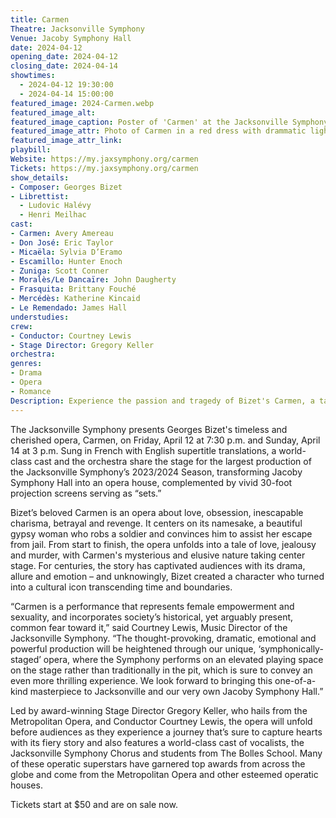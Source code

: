 ```yaml
---
title: Carmen
Theatre: Jacksonville Symphony 
Venue: Jacoby Symphony Hall
date: 2024-04-12
opening_date: 2024-04-12
closing_date: 2024-04-14
showtimes:
  - 2024-04-12 19:30:00
  - 2024-04-14 15:00:00
featured_image: 2024-Carmen.webp
featured_image_alt: 
featured_image_caption: Poster of 'Carmen' at the Jacksonville Symphony
featured_image_attr: Photo of Carmen in a red dress with drammatic lighting
featured_image_attr_link: 
playbill: 
Website: https://my.jaxsymphony.org/carmen
Tickets: https://my.jaxsymphony.org/carmen
show_details: 
- Composer: Georges Bizet
- Librettist:
  - Ludovic Halévy
  - Henri Meilhac
cast:
- Carmen: Avery Amereau
- Don José: Eric Taylor
- Micaëla: Sylvia D’Eramo
- Escamillo: Hunter Enoch
- Zuniga: Scott Conner
- Moralès/Le Dancaïre: John Daugherty
- Frasquita: Brittany Fouché
- Mercédès: Katherine Kincaid
- Le Remendado: James Hall
understudies:
crew:
- Conductor: Courtney Lewis
- Stage Director: Gregory Keller
orchestra:
genres:
- Drama
- Opera
- Romance
Description: Experience the passion and tragedy of Bizet's Carmen, a tale of love and betrayal, brought to life by the Jacksonville Symphony.
---
```

 The Jacksonville Symphony presents Georges Bizet's timeless and cherished opera, Carmen, on Friday, April 12 at 7:30 p.m. and Sunday, April 14 at 3 p.m. Sung in French with English supertitle translations, a world-class cast and the orchestra share the stage for the largest production of the Jacksonville Symphony’s 2023/2024 Season, transforming Jacoby Symphony Hall into an opera house, complemented by vivid 30-foot projection screens serving as “sets.”  

Bizet’s beloved Carmen is an opera about love, obsession, inescapable charisma, betrayal and revenge. It centers on its namesake, a beautiful gypsy woman who robs a soldier and convinces him to assist her escape from jail. From start to finish, the opera unfolds into a tale of love, jealousy and murder, with Carmen's mysterious and elusive nature taking center stage. For centuries, the story has captivated audiences with its drama, allure and emotion – and unknowingly, Bizet created a character who turned into a cultural icon transcending time and boundaries.

“Carmen is a performance that represents female empowerment and sexuality, and incorporates society’s historical, yet arguably present, common fear toward it,” said Courtney Lewis, Music Director of the Jacksonville Symphony. “The thought-provoking, dramatic, emotional and powerful production will be heightened through our unique, ‘symphonically-staged’ opera, where the Symphony performs on an elevated playing space on the stage rather than traditionally in the pit, which is sure to convey an even more thrilling experience. We look forward to bringing this one-of-a-kind masterpiece to Jacksonville and our very own Jacoby Symphony Hall.”

Led by award-winning Stage Director Gregory Keller, who hails from the Metropolitan Opera, and Conductor Courtney Lewis, the opera will unfold before audiences as they experience a journey that’s sure to capture hearts with its fiery story and also features a world-class cast of vocalists, the Jacksonville Symphony Chorus and students from The Bolles School. Many of these operatic superstars have garnered top awards from across the globe and come from the Metropolitan Opera and other esteemed operatic houses.

Tickets start at $50 and are on sale now.